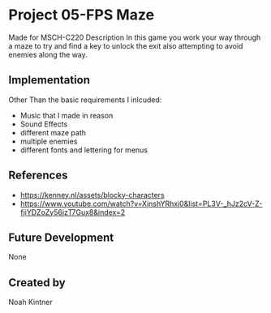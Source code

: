 # Project 05-FPS Maze
Made for MSCH-C220
Description
In this game you work your way through a maze to try and find a key to unlock the exit also attempting to avoid enemies along the way. 
## Implementation
Other Than the basic requirements I inlcuded:
- Music that I made in reason 
- Sound Effects 
- different maze path 
- multiple enemies
- different fonts and lettering for menus
## References
- https://kenney.nl/assets/blocky-characters
- https://www.youtube.com/watch?v=XjnshYRhxj0&list=PL3V-_hJz2cV-Z-fjiYDZoZy56jzT7Gux8&index=2
## Future Development
None 
## Created by
Noah Kintner
